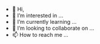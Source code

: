 - 👋 Hi,
- 👀 I’m interested in ...
- 🌱 I’m currently learning ...
- 💞️ I’m looking to collaborate on ...
- 📫 How to reach me ...

<!---
LinhHDAfsoft/LinhHDAfsoft is a ✨ special ✨ repository because its `README.md` (this file) appears on your GitHub profile.
You can click the Preview link to take a look at your changes.
--->
